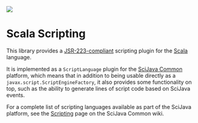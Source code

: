 ![](http://jenkins.imagej.net/job/scripting-Scala/lastBuild/badge/icon)

# Scala Scripting

This library provides a
[JSR-223-compliant](https://en.wikipedia.org/wiki/Scripting_for_the_Java_Platform)
scripting plugin for the [Scala](http://scala-lang.org/) language.

It is implemented as a `ScriptLanguage` plugin for the [SciJava
Common](https://github.com/scijava/scijava-common) platform, which means that
in addition to being usable directly as a `javax.script.ScriptEngineFactory`,
it also provides some functionality on top, such as the ability to generate
lines of script code based on SciJava events.

For a complete list of scripting languages available as part of the SciJava
platform, see the
[Scripting](https://github.com/scijava/scijava-common/wiki/Scripting) page on
the SciJava Common wiki.
